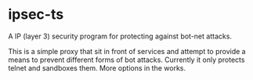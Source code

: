 # ipsec-ts
A IP (layer 3) security program for protecting against bot-net attacks.

This is a simple proxy that sit in front of services and attempt to provide a means to prevent different forms of bot attacks.
Currently it only protects telnet and sandboxes them.  More options in the works.